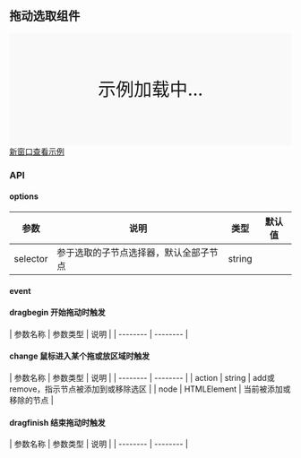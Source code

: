 ## 拖动选取组件

<div style="position:relative" id="mx_1">
    <iframe src="https://thx.github.io/magix-gallery/?#!/mx-dragselect/index?inline=true&id=mx_1" frameborder="no" style="width:100%;height:200px;" scrolling="no"></iframe>
    <div style="position:absolute;width:100%;height:200px;background-color:#f9f9f9;text-align:center;line-height:200px;font-size:32px;top:0;right:0;left:0;bottom:0">示例加载中...</div>
</div>
<a href="https://thx.github.io/magix-gallery/#!/mx-dragselect/index" target="_blank">新窗口查看示例</a>

### API

#### options
| 参数 | 说明 | 类型 | 默认值 |
| -------- | -------- | -------- | -------- |
| selector | 参于选取的子节点选择器，默认全部子节点 | string |

#### event
#### dragbegin 开始拖动时触发

| 参数名称 | 参数类型 | 说明 |
| -------- | -------- |

#### change 鼠标进入某个拖或放区域时触发

| 参数名称 | 参数类型 | 说明 |
| -------- | -------- |
| action | string | add或remove，指示节点被添加到或移除选区 |
| node | HTMLElement | 当前被添加或移除的节点 |


#### dragfinish 结束拖动时触发

| 参数名称 | 参数类型 | 说明 |
| -------- | -------- |



